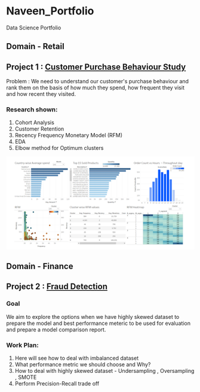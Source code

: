 # Naveen_Portfolio
Data Science Portfolio

## Domain - Retail
## Project 1 : [Customer Purchase Behaviour Study](https://github.com/kumarnav03/Customer_Segmentation)

Problem : We need to understand our customer's purchase behaviour and rank them on the basis of how much they spend, how frequent they visit and how recent they visited.

### Research shown:
  1. Cohort Analysis
  2. Customer Retention
  3. Recency Frequency Monetary Model (RFM)
  4. EDA
  5. Elbow method for Optimum clusters
  
![alt text](https://github.com/kumarnav03/Customer_Segmentation/blob/master/Customer_Tableau.PNG)
  
## Domain - Finance
## Project 2 : [Fraud Detection](https://github.com/kumarnav03/Fraud_Detection)

### Goal 
We aim to explore the options when we have highly skewed dataset to prepare the model and best performance meteric to be used for evaluation and prepare a model comparison report.

### Work Plan:
 1. Here will see how to deal with imbalanced dataset
 2. What performance metric we should choose and Why?
 3. How to deal with highly skewed dataset - Undersampling , Oversampling , SMOTE
 4. Perform Precision-Recall trade off
 

  
